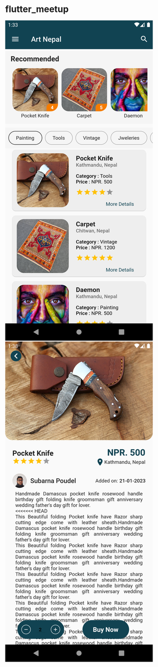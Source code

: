 # flutter_meetup

![Screenshot](Screenshot_1674287320.png)
![Screenshot](Screenshot_1674287613.png)

